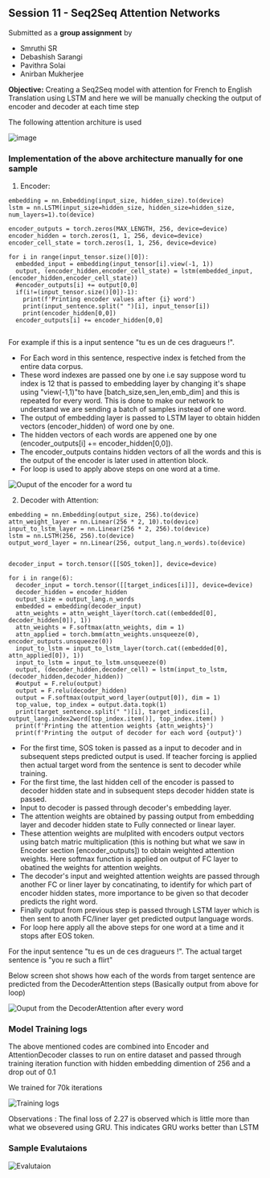 ## Session 11 - Seq2Seq Attention Networks ##

Submitted as a **group assignment** by 
- Smruthi SR
- Debashish Sarangi
- Pavithra Solai
- Anirban Mukherjee

**Objective:** Creating a Seq2Seq model with attention for French to English Translation using LSTM and here we will be manually checking the output of encoder and decoder at each time step

The following attention architure is used 

![image](architecture_diagram.jpeg)

### Implementation of the above architecture manually for one sample ###
1. Encoder:

```
embedding = nn.Embedding(input_size, hidden_size).to(device)
lstm = nn.LSTM(input_size=hidden_size, hidden_size=hidden_size, num_layers=1).to(device)

encoder_outputs = torch.zeros(MAX_LENGTH, 256, device=device)
encoder_hidden = torch.zeros(1, 1, 256, device=device)
encoder_cell_state = torch.zeros(1, 1, 256, device=device)

for i in range(input_tensor.size()[0]):
  embedded_input = embedding(input_tensor[i].view(-1, 1))
  output, (encoder_hidden,encoder_cell_state) = lstm(embedded_input, (encoder_hidden,encoder_cell_state))
  #encoder_outputs[i] += output[0,0]
  if(i!=(input_tensor.size()[0])-1):
    print(f'Printing encoder values after {i} word')
    print(input_sentence.split(" ")[i], input_tensor[i])
    print(encoder_hidden[0,0])
  encoder_outputs[i] += encoder_hidden[0,0]
  
```

For example if this is a input sentence "tu es un de ces dragueurs !". 
* For Each word in this sentence, respective index is fetched from the entire data corpus. 
* These word indexes are passed one by one i.e say suppose word tu index is 12 that is passed to embedding layer by changing it's shape using "view(-1,1)"to have [batch_size,sen_len,emb_dim] and this is repeated for every word. This is done to make our network to understand we are sending a batch of samples instead of one word.
* The output of embedding layer is passed to LSTM layer to obtain hidden vectors (encoder_hidden) of word one by one.
* The hidden vectors of each words are appened one by one (encoder_outputs[i] += encoder_hidden[0,0]).
* The encoder_outputs contains hidden vectors of all the words and this is the output of the encoder is later used in attention block.
* For loop is used to apply above steps on one word at a time. 

![Ouput of the encoder for a word tu](encoder_ouput1.PNG)


2. Decoder with Attention:

```
embedding = nn.Embedding(output_size, 256).to(device)
attn_weight_layer = nn.Linear(256 * 2, 10).to(device)
input_to_lstm_layer = nn.Linear(256 * 2, 256).to(device)
lstm = nn.LSTM(256, 256).to(device)
output_word_layer = nn.Linear(256, output_lang.n_words).to(device)


decoder_input = torch.tensor([[SOS_token]], device=device)

```

```
for i in range(6):
  decoder_input = torch.tensor([[target_indices[i]]], device=device)
  decoder_hidden = encoder_hidden
  output_size = output_lang.n_words
  embedded = embedding(decoder_input)
  attn_weights = attn_weight_layer(torch.cat((embedded[0], decoder_hidden[0]), 1))
  attn_weights = F.softmax(attn_weights, dim = 1)
  attn_applied = torch.bmm(attn_weights.unsqueeze(0), encoder_outputs.unsqueeze(0))
  input_to_lstm = input_to_lstm_layer(torch.cat((embedded[0], attn_applied[0]), 1))
  input_to_lstm = input_to_lstm.unsqueeze(0)
  output, (decoder_hidden,decoder_cell) = lstm(input_to_lstm, (decoder_hidden,decoder_hidden))
  #output = F.relu(output)
  output = F.relu(decoder_hidden)
  output = F.softmax(output_word_layer(output[0]), dim = 1)
  top_value, top_index = output.data.topk(1)
  print(target_sentence.split(" ")[i], target_indices[i], output_lang.index2word[top_index.item()], top_index.item() )
  print(f'Printing the attention weights {attn_weights}')
  print(f'Printing the output of decoder for each word {output}')

```

* For the first time, SOS token is passed as a input to decoder and in subsequent steps predicted output is used. If teacher forcing is applied then actual target word from the  sentence is sent to decoder while training.
* For the first time, the last hidden cell of the encoder is passed to decoder hidden state and in subsequent steps decoder hidden state is passed.
* Input to decoder is passed through decoder's embedding layer.
* The attention weights are obtained by passing output from embedding layer and decoder hidden state to Fully connected or linear layer.
* These attention weights are mulplited with encoders output vectors using batch matric multiplication (this is nothing but what we saw in Encoder section [encoder_outputs]) to obtain weighted attention weights. Here softmax function is applied on output of FC layer to obatined the weights for attention weights. 
* The decoder's input and weighted attention weights are passed through another FC or liner layer by concatinating, to identify for which part of encoder hidden states, more importance to be given so that decoder predicts the right word.
* Finally output from previous step is passed through LSTM layer which is then sent to anoth FC/liner layer get predicted output language words.
* For loop here apply all the above steps for one word at a time and it stops after EOS token.

For the input sentence "tu es un de ces dragueurs !". The actual target sentence is "you re such a flirt"

Below screen shot shows how each of the words from target sentence are predicted from the DecoderAttention steps (Basically output from above for loop)
  
![Ouput from the DecoderAttention after every word](decoder_output1.PNG)


###  Model Training logs ###

The above mentioned codes are combined into Encoder and AttentionDecoder classes to run on entire dataset and passed through training iteration function
with hidden embedding dimention of 256 and a drop out of 0.1 

We trained for 70k iterations 

![Training logs](Training_logs.PNG)

Observations : The final loss of 2.27 is observed which is little more than what we obsevered using GRU. This indicates GRU works better than LSTM

### Sample Evalutaions ### 

![Evalutaion](Evaluation.PNG)
